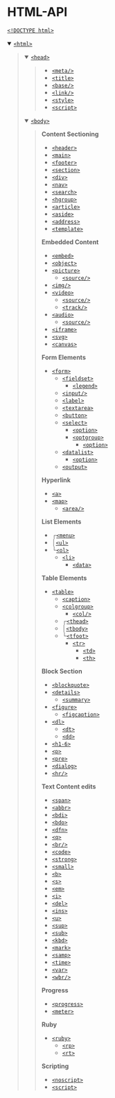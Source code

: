 # HTML-API

[`<!DOCTYPE html>`](https://www.w3schools.com/tags/tag_doctype.asp)

<details open><summary><a href="https://www.w3schools.com/tags/tryit.asp?filename=tryhtml_html"><code>&lt;html></code></a></summary><blockquote>
<details open><summary><a href="https://www.w3schools.com/tags/tryit.asp?filename=tryhtml_head"><code>&lt;head></code></a></summary><blockquote>

  * [`<meta/>`](https://www.w3schools.com/tags/tryit.asp?filename=tryhtml_meta)
  * [`<title>`](https://www.w3schools.com/tags/tryit.asp?filename=tryhtml_title)
  * [`<base/>`](https://www.w3schools.com/tags/tryit.asp?filename=tryhtml_base_test)
  * [`<link/>`](https://www.w3schools.com/tags/tryit.asp?filename=tryhtml_link_tag)
  * [`<style>`](https://www.w3schools.com/tags/tryit.asp?filename=tryhtml_style)
  * [`<script>`](https://www.w3schools.com/tags/tryit.asp?filename=tryhtml_script)
</blockquote></details>

<details open><summary><a href="https://www.w3schools.com/tags/tryit.asp?filename=tryhtml_body"><code>&lt;body></code></a></summary><blockquote>

**Content Sectioning**
  * [`<header>`](https://www.w3schools.com/tags/tryit.asp?filename=tryhtml5_header2)
  * [`<main>`](https://www.w3schools.com/tags/tryit.asp?filename=tryhtml5_main_css)
  * [`<footer>`](https://www.w3schools.com/tags/tryit.asp?filename=tryhtml5_footer_css)
  * [`<section>`](https://www.w3schools.com/tags/tryit.asp?filename=tryhtml5_section)
  * [`<div>`](https://www.w3schools.com/tags/tryit.asp?filename=tryhtml_div_test)
  * [`<nav>`](https://www.w3schools.com/tags/tryit.asp?filename=tryhtml5_nav)
  * [`<search>`](https://www.w3schools.com/tags/tryit.asp?filename=tryhtml_search)
  * [`<hgroup>`](https://www.w3schools.com/tags/tryit.asp?filename=tryhtml_hgroup)
  * [`<article>`](https://www.w3schools.com/tags/tryit.asp?filename=tryhtml5_article2)
  * [`<aside>`](https://www.w3schools.com/tags/tryit.asp?filename=tryhtml5_aside2)
  * [`<address>`](https://www.w3schools.com/tags/tryit.asp?filename=tryhtml_address)
  * [`<template>`](https://www.w3schools.com/tags/tryit.asp?filename=tryhtml5_template)

**Embedded Content**
  * [`<embed>`](https://www.w3schools.com/tags/tryit.asp?filename=tryhtml5_embed)
  * [`<object>`](https://www.w3schools.com/tags/tryit.asp?filename=tryhtml_object)
  * [`<picture>`](https://www.w3schools.com/tags/tryit.asp?filename=tryhtml5_picture)
    * [`<source/>`](https://www.w3schools.com/tags/tryit.asp?filename=tryhtml5_source_src)
  * [`<img/>`](https://www.w3schools.com/tags/tryit.asp?filename=tryhtml_image_test)
  * [`<video>`](https://www.w3schools.com/tags/tryit.asp?filename=tryhtml5_video)
    * [`<source/>`](https://www.w3schools.com/tags/tryit.asp?filename=tryhtml5_source_src)
    * [`<track/>`](https://developer.mozilla.org/en-US/docs/Web/HTML/Element/track)
  * [`<audio>`](https://www.w3schools.com/tags/tryit.asp?filename=tryhtml5_audio)
    * [`<source/>`](https://www.w3schools.com/tags/tryit.asp?filename=tryhtml5_source_src)
  * [`<iframe>`](https://www.w3schools.com/tags/tryit.asp?filename=tryhtml_iframe)
  * [`<svg>`](https://www.w3schools.com/tags/tryit.asp?filename=tryhtml_svg)
  * [`<canvas>`](https://www.w3schools.com/tags/tryit.asp?filename=tryhtml_canvas_default_css)

**Form Elements**
  * [`<form>`](https://www.w3schools.com/tags/tryit.asp?filename=tryhtml_form_submit)
    * [`<fieldset>`](https://www.w3schools.com/tags/tryit.asp?filename=tryhtml_fieldset)
      * [`<legend>`](https://www.w3schools.com/tags/tryit.asp?filename=tryhtml_legend)
    * [`<input/>`](https://www.w3schools.com/tags/tryit.asp?filename=tryhtml_input_test)
    * [`<label>`](https://www.w3schools.com/tags/tryit.asp?filename=tryhtml_label)
    * [`<textarea>`](https://www.w3schools.com/tags/tryit.asp?filename=tryhtml_textarea)
    * [`<button>`](https://www.w3schools.com/tags/tryit.asp?filename=tryhtml_button_test)
    * [`<select>`](https://www.w3schools.com/tags/tryit.asp?filename=tryhtml_select)
      * [`<option>`](https://www.w3schools.com/tags/tryit.asp?filename=tryhtml_option)
      * [`<optgroup>`](https://www.w3schools.com/tags/tryit.asp?filename=tryhtml_optgroup)
        * [`<option>`](https://www.w3schools.com/tags/tryit.asp?filename=tryhtml_option)
    * [`<datalist>`](https://www.w3schools.com/tags/tryit.asp?filename=tryhtml5_datalist)
      * [`<option>`](https://www.w3schools.com/tags/tryit.asp?filename=tryhtml_option)
    * [`<output>`](https://www.w3schools.com/tags/tryit.asp?filename=tryhtml5_output)

**Hyperlink**
  * [`<a>`](https://www.w3schools.com/tags/tryit.asp?filename=tryhtml_link_test)
  * [`<map>`](https://www.w3schools.com/tags/tryit.asp?filename=tryhtml_areamap)
    * [`<area/>`](https://www.w3schools.com/tags/tryit.asp?filename=tryhtml_areamap)

**List Elements**
  * ┌[`<menu>`](https://www.w3schools.com/tags/tryit.asp?filename=tryhtml_menu)
  * │[`<ul>`](https://www.w3schools.com/tags/tryit.asp?filename=tryhtml_lists4)
  * └[`<ol>`](https://www.w3schools.com/tags/tryit.asp?filename=tryhtml_lists)
    * [`<li>`](https://www.w3schools.com/tags/tryit.asp?filename=tryhtml_list_test)
      * [`<data>`](https://www.w3schools.com/tags/tryit.asp?filename=tryhtml5_data)

**Table Elements**
  * [`<table>`](https://www.w3schools.com/tags/tryit.asp?filename=tryhtml_table_test)
    * [`<caption>`](https://www.w3schools.com/tags/tryit.asp?filename=tryhtml_caption_test)
    * [`<colgroup>`](https://www.w3schools.com/tags/tryit.asp?filename=tryhtml_colgroup_test)
      * [`<col/>`](https://www.w3schools.com/tags/tryit.asp?filename=tryhtml_col_test)
    * ┌[`<thead>`](https://www.w3schools.com/tags/tryit.asp?filename=tryhtml_tbody)
    * │[`<tbody>`](https://www.w3schools.com/tags/tryit.asp?filename=tryhtml_tbody)
    * └[`<tfoot>`](https://www.w3schools.com/tags/tryit.asp?filename=tryhtml_tbody)
      * [`<tr>`](https://www.w3schools.com/tags/tryit.asp?filename=tryhtml_tr)
        * [`<td>`](https://www.w3schools.com/tags/tryit.asp?filename=tryhtml_td)
        * [`<th>`](https://www.w3schools.com/tags/tryit.asp?filename=tryhtml_th)

**Block Section**
  * [`<blockquote>`](https://www.w3schools.com/tags/tryit.asp?filename=tryhtml_blockquote_test)
  * [`<details>`](https://www.w3schools.com/tags/tryit.asp?filename=tryhtml5_details)
    * [`<summary>`](https://www.w3schools.com/tags/tryit.asp?filename=tryhtml5_summary)
  * [`<figure>`](https://www.w3schools.com/tags/tryit.asp?filename=tryhtml5_figure)
    * [`<figcaption>`](https://www.w3schools.com/tags/tryit.asp?filename=tryhtml_figcaption)
  * [`<dl>`](https://www.w3schools.com/tags/tryit.asp?filename=tryhtml_dd_test)
    * [`<dt>`](https://www.w3schools.com/tags/tryit.asp?filename=tryhtml_dd_test)
    * [`<dd>`](https://www.w3schools.com/tags/tryit.asp?filename=tryhtml_dd_test)
  * [`<h1-6>`](https://www.w3schools.com/tags/tryit.asp?filename=tryhtml_headers)
  * [`<p>`](https://www.w3schools.com/tags/tryit.asp?filename=tryhtml_paragraphs1)
  * [`<pre>`](https://www.w3schools.com/tags/tryit.asp?filename=tryhtml_pre)
  * [`<dialog>`](https://developer.mozilla.org/en-US/docs/Web/HTML/Element/dialog#html-only_dialog)
  * [`<hr/>`](https://www.w3schools.com/tags/tryit.asp?filename=tryhtml_hr_test)

**Text Content edits**
  * [`<span>`](https://www.w3schools.com/tags/tryit.asp?filename=tryhtml_span)
  * [`<abbr>`](https://www.w3schools.com/tags/tryit.asp?filename=tryhtml_abbr_test)
  * [`<bdi>`](https://www.w3schools.com/tags/tryit.asp?filename=tryhtml5_bdi)
  * [`<bdo>`](https://www.w3schools.com/tags/tryit.asp?filename=tryhtml_bdo)
  * [`<dfn>`](https://www.w3schools.com/tags/tryit.asp?filename=tryhtml_dfn)
  * [`<q>`](https://www.w3schools.com/tags/tryit.asp?filename=tryhtml_q)
  * [`<br/>`](https://www.w3schools.com/tags/tryit.asp?filename=tryhtml_br)
  * [`<code>`](https://www.w3schools.com/tags/tryit.asp?filename=tryhtml_phrase_code)
  * [`<strong>`](https://www.w3schools.com/tags/tryit.asp?filename=tryhtml_phrase_strong)
  * [`<small>`](https://www.w3schools.com/tags/tryit.asp?filename=tryhtml5_small)
  * [`<b>`](https://www.w3schools.com/tags/tryit.asp?filename=tryhtml5_b)
  * [`<s>`](https://www.w3schools.com/tags/tryit.asp?filename=tryhtml5_s)
  * [`<em>`](https://www.w3schools.com/tags/tryit.asp?filename=tryhtml_phrase_em)
  * [`<i>`](https://www.w3schools.com/tags/tryit.asp?filename=tryhtml5_i)
  * [`<del>`](https://www.w3schools.com/tags/tryit.asp?filename=tryhtml_del)
  * [`<ins>`](https://www.w3schools.com/tags/tryit.asp?filename=tryhtml_ins)
  * [`<u>`](https://www.w3schools.com/tags/tryit.asp?filename=tryhtml_u)
  * [`<sup>`](https://www.w3schools.com/tags/tryit.asp?filename=tryhtml_sup)
  * [`<sub>`](https://www.w3schools.com/tags/tryit.asp?filename=tryhtml_sup)
  * [`<kbd>`](https://developer.mozilla.org/en-US/docs/Web/HTML/Element/kbd)
  * [`<mark>`](https://www.w3schools.com/tags/tryit.asp?filename=tryhtml5_mark)
  * [`<samp>`](https://www.w3schools.com/tags/tryit.asp?filename=tryhtml_phrase_samp)
  * [`<time>`](https://www.w3schools.com/tags/tryit.asp?filename=tryhtml5_time)
  * [`<var>`](https://www.w3schools.com/tags/tryit.asp?filename=tryhtml_phrase_var)
  * [`<wbr/>`](https://www.w3schools.com/tags/tryit.asp?filename=tryhtml5_wbr)

**Progress**
  * [`<progress>`](https://www.w3schools.com/tags/tryit.asp?filename=tryhtml5_progress)
  * [`<meter>`](https://www.w3schools.com/tags/tryit.asp?filename=tryhtml5_meter)

**Ruby**
  * [`<ruby>`](https://www.w3schools.com/tags/tryit.asp?filename=tryhtml5_ruby)
    * [`<rp>`](https://www.w3schools.com/tags/tryit.asp?filename=tryhtml5_rp)
    * [`<rt>`](https://www.w3schools.com/tags/tryit.asp?filename=tryhtml5_ruby)

**Scripting**
  * [`<noscript>`](https://www.w3schools.com/tags/tryit.asp?filename=tryhtml_noscript)
  * [`<script>`](https://www.w3schools.com/tags/tryit.asp?filename=tryhtml_script)
  
</blockquote></details>
</blockquote></details>

